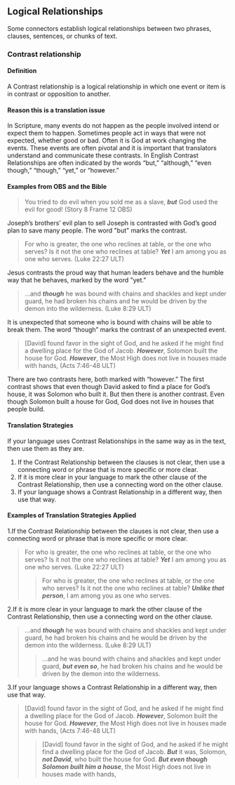 ## Logical Relationships

Some connectors establish logical relationships between two phrases, clauses, sentences, or chunks of text.

### Contrast relationship

#### Definition

A Contrast relationship is a logical relationship in which one event or item is in contrast or opposition to another.

#### Reason this is a translation issue

In Scripture, many events do not happen as the people involved intend or expect them to happen. Sometimes people act in ways that were not expected, whether good or bad. Often it is God at work changing the events. These events are often pivotal and it is important that translators understand and communicate these contrasts. In English Contrast Relationships are often indicated by the words “but,” “although,” “even though,” “though,” “yet,” or “however.”

#### Examples from OBS and the Bible

> You tried to do evil when you sold me as a slave, ***but*** God used the evil for good!  (Story 8 Frame 12 OBS)

Joseph’s brothers’ evil plan to sell Joseph is contrasted with God’s good plan to save many people. The word "but" marks the contrast.

> For who is greater, the one who reclines at table, or the one who serves? Is it not the one who reclines at table? ***Yet*** I am among you as one who serves. (Luke 22:27 ULT)

Jesus contrasts the proud way that human leaders behave and the humble way that he behaves, marked by the word "yet."

> …and ***though*** he was bound with chains and shackles and kept under guard, he had broken his chains and he would be driven by the demon into the wilderness. (Luke 8:29 ULT)

It is unexpected that someone who is bound with chains will be able to break them. The word “though” marks the contrast of an unexpected event.

> [David] found favor in the sight of God, and he asked if he might find a dwelling place for the God of Jacob. ***However***, Solomon built the house for God. ***However***, the Most High does not live in houses made with hands, (Acts 7:46-48 ULT)

There are two contrasts here, both marked with “however.” The first contrast shows that even though David asked to find a place for God’s house, it was Solomon who built it. But then there is another contrast. Even though Solomon built a house for God, God does not live in houses that people build. 

#### Translation Strategies

If your language uses Contrast Relationships in the same way as in the text, then use them as they are.

1. If the Contrast Relationship between the clauses is not clear, then use a connecting word or phrase that is more specific or more clear.
2. If it is more clear in your language to mark the other clause of the Contrast Relationship, then use a connecting word on the other clause.
3. If your language shows a Contrast Relationship in a different way, then use that way.

#### Examples of Translation Strategies Applied

1.If the Contrast Relationship between the clauses is not clear, then use a connecting word or phrase that is more specific or more clear.

> For who is greater, the one who reclines at table, or the one who serves? Is it not the one who reclines at table? ***Yet*** I am among you as one who serves. (Luke 22:27 ULT)  
>> For who is greater, the one who reclines at table, or the one who serves? Is it not the one who reclines at table? ***Unlike that person***, I am among you as one who serves.  

2.If it is more clear in your language to mark the other clause of the Contrast Relationship, then use a connecting word on the other clause.

> …and ***though*** he was bound with chains and shackles and kept under guard, he had broken his chains and he would be driven by the demon into the wilderness. (Luke 8:29 ULT)  
>> …and he was bound with chains and shackles and kept under guard, ***but even so***, he had broken his chains and he would be driven by the demon into the wilderness. 

3.If your language shows a Contrast Relationship in a different way, then use that way.

> [David] found favor in the sight of God, and he asked if he might find a dwelling place for the God of Jacob. ***However***, Solomon built the house for God. ***However***, the Most High does not live in houses made with hands, (Acts 7:46-48 ULT)  
>> [David] found favor in the sight of God, and he asked if he might find a dwelling place for the God of Jacob. ***But*** it was, Solomon, ***not David***, who built the house for God. ***But even though Solomon built him a house***, the Most High does not live in houses made with hands, 
